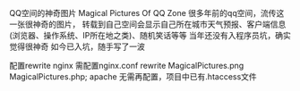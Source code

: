QQ空间的神奇图片
Magical Pictures Of QQ Zone
	很多年前的qq空间，流传这一张很神奇的图片，
	转载到自己空间会显示自己所在城市天气预报、客户端信息(浏览器、操作系统、IP所在地之类)、随机笑话等等
	当年还没有入程序员坑，确实觉得很神奇
	如今已入坑，随手写了一波
	
配置rewrite
	nginx 需配置nginx.conf
		rewrite MagicalPictures.png MagicalPictures.php;
	apache 无需再配置，项目中已有.htaccess文件
